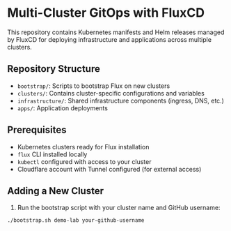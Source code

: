 # Multi-Cluster GitOps with FluxCD

This repository contains Kubernetes manifests and Helm releases managed by FluxCD for deploying infrastructure and applications across multiple clusters.

## Repository Structure

- `bootstrap/`: Scripts to bootstrap Flux on new clusters
- `clusters/`: Contains cluster-specific configurations and variables
- `infrastructure/`: Shared infrastructure components (ingress, DNS, etc.)
- `apps/`: Application deployments

## Prerequisites

- Kubernetes clusters ready for Flux installation
- `flux` CLI installed locally
- `kubectl` configured with access to your cluster
- Cloudflare account with Tunnel configured (for external access)

## Adding a New Cluster

1. Run the bootstrap script with your cluster name and GitHub username:

```bash
./bootstrap.sh demo-lab your-github-username